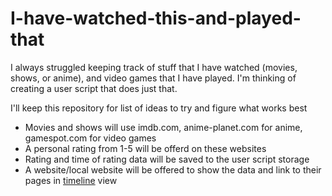 # I-have-watched-this-and-played-that

I always struggled keeping track of stuff that I have watched (movies, shows, or anime), and video games that I have played. I'm thinking of creating a user script that does just that.

I'll keep this repository for list of ideas to try and figure what works best

* Movies and shows will use imdb.com, anime-planet.com for anime, gamespot.com for video games
* A personal rating from 1-5 will be offerd on these websites
* Rating and time of rating data will be saved to the user script storage
* A website/local website will be offered to show the data and link to their pages in [timeline](https://mui.com/material-ui/react-timeline/) view
